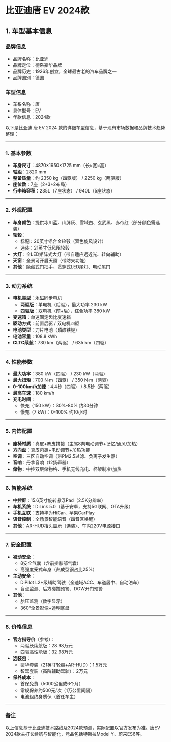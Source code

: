 
# 比亚迪唐 EV 2024款
## 1. 车型基本信息
### 品牌信息
- 品牌名称：比亚迪
- 品牌定位：德系豪华品牌
- 品牌历史：1926年创立，全球最古老的汽车品牌之一
- 品牌国别：德国

### 车型信息
- 车系名称：唐
- 具体型号：EV
- 年款信息：2024款

以下是比亚迪 唐 EV 2024 款的详细车型信息，基于现有市场数据和品牌技术趋势整理：

---

### **1. 基本参数**  
- **车身尺寸**：4870×1950×1725 mm（长×宽×高）  
- **轴距**：2820 mm  
- **整备质量**：约 2350 kg（四驱版） / 2250 kg（两驱版）  
- **座位数**：7座（2+3+2布局）  
- **行李箱容积**：235L（7座状态） / 940L（5座状态）  

---

### **2. 外观配置**  
- **车身颜色**：提供冰川蓝、山脉灰、雪域白、玄武黑、赤帝红（部分颜色需选装）  
- **轮毂**：  
  - 标配：20英寸铝合金轮毂（双色旋风设计）  
  - 选装：21英寸低风阻轮毂  
- **大灯**：全LED矩阵式大灯（带自适应远近光、转向辅助）  
- **天窗**：全景可开启天窗（带防夹功能）  
- **其他**：隐藏式门把手、贯穿式LED尾灯、电动尾门  

---

### **3. 动力系统**  
- **电机类型**：永磁同步电机  
  - **两驱版**：单电机（后驱），最大功率 230 kW  
  - **四驱版**：双电机（前+后），综合功率 380 kW  
- **变速箱**：单速固定齿比变速箱  
- **驱动方式**：前置后驱 / 双电机四驱  
- **电池类型**：刀片电池（磷酸铁锂）  
- **电池容量**：108.8 kWh  
- **CLTC续航**：730 km（两驱） / 635 km（四驱）  

---

### **4. 性能参数**  
- **最大功率**：380 kW（四驱） / 230 kW（两驱）  
- **最大扭矩**：700 N·m（四驱） / 350 N·m（两驱）  
- **0-100km/h加速**：4.4秒（四驱） / 8.5秒（两驱）  
- **最高车速**：180 km/h  
- **充电时间**：  
  - 快充（150 kW）：30%-80% 约30分钟  
  - 慢充（7 kW）：0-100% 约10小时  

---

### **5. 内饰配置**  
- **座椅材质**：真皮+麂皮拼接（主驾8向电动调节+记忆/通风/加热）  
- **方向盘**：真皮包裹+电动调节+加热功能  
- **空调**：三区自动空调（带PM2.5过滤、负离子发生器）  
- **音响**：丹拿音响（12扬声器）  
- **储物**：中控双层储物格、手机无线充电、杯架制冷/加热  

---

### **6. 智能系统**  
- **中控屏**：15.6英寸旋转悬浮Pad（2.5K分辨率）  
- **车机系统**：DiLink 5.0（基于安卓，支持5G联网、OTA升级）  
- **手机互联**：支持华为HiCar、苹果CarPlay  
- **语音控制**：全场景智能语音（四音区唤醒）  
- **其他**：AR-HUD抬头显示（选装）、车内220V电源接口  

---

### **7. 安全配置**  
- **被动安全**：  
  - 8安全气囊（含前排膝部气囊）  
  - 高强度笼式车身（热成型钢占比25%）  
- **主动安全**：  
  - DiPilot L2+级辅助驾驶（全速域ACC、车道居中、自动泊车）  
  - 盲点监测、后方碰撞预警、DOW开门预警  
- **其他**：  
  - 胎压监测（数字显示）  
  - 360°全景影像+透明底盘  

---

### **8. 价格信息**  
- **官方指导价**（参考）：  
  - 两驱长续航版：28.98万元  
  - 四驱高性能版：32.98万元  
- **选装包**：  
  - 豪华套装（21英寸轮毂+AR-HUD）：1.5万元  
  - 智驾套装（高阶辅助驾驶）：2万元  
- **保养成本**：  
  - 首保免费（5000公里或6个月）  
  - 常规保养约500元/次（1万公里间隔）  
  - 电池组终身质保（首任车主）  

---

### **备注**  
以上信息基于比亚迪技术路线及2024款预测，实际配置以官方发布为准。唐EV 2024款主打长续航与智能化，竞品包括特斯拉Model Y、蔚来ES6等。
